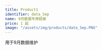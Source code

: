 ```yaml
---
title: Product1
identifier: data_Sep
name: 9月数据专用链接
price: 1 起
image: "/assets/img/products/data_Sep.PNG"
---
```


用于9月数据维护
